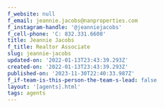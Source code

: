 ```yaml
---
f_website: null
f_email: jeannie.jacobs@nanproperties.com
f_instagram-handle: '@jeanniejacobs'
f_cell-phone: 'C: 832.331.6608'
title: Jeannie Jacobs
f_title: Realtor Associate
slug: jeannie-jacobs
updated-on: '2022-01-13T23:43:39.293Z'
created-on: '2022-01-13T23:43:39.293Z'
published-on: '2023-11-30T22:40:33.987Z'
f_if-team-is-this-person-the-team-s-lead: false
layout: '[agents].html'
tags: agents
---
```



